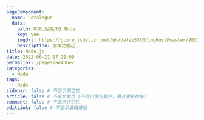 ```yaml
---
pageComponent:
  name: Catalogue
  data:
    path: 030.后端/01.Node
    key: vue
    imgUrl: https://gcore.jsdelivr.net/gh/dafei5350/imgHost@master/20220628/node.34njv0scov60.webp
    description: 前端之崛起
title: Node.js
date: 2022-06-21 17:29:09
permalink: /pages/ae436e/
categories:
  - Node
tags:
  - Node
sidebar: false # 不显示侧边栏
article: false # 不是文章页 (不显示面包屑栏、最近更新栏等)
comment: false # 不显示评论栏
editLink: false # 不显示编辑按钮
---
```

